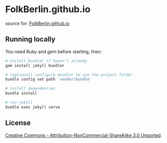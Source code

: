 # FolkBerlin.github.io

source for: [FolkBerlin.github.io](http://folkberlin.github.io/)

## Running locally

You need Ruby and gem before starting, then:

```bash
# install bundler if haven't already
gem install jekyll bundler

# (optional) configure bundler to use the project folder
bundle config set path 'vendor/bundle'

# install dependencies
bundle install

# run jekyll
bundle exec jekyll serve
```


## License

[Creative Commons - Attribution-NonCommercial-ShareAlike 3.0 Unported](http://creativecommons.org/licenses/by-nc-sa/3.0/).
